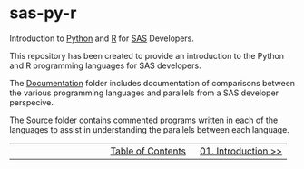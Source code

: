 # sas-py-r
Introduction to [Python](https://www.python.org/) and [R](https://www.r-project.org/) for [SAS](https://www.sas.com/) Developers.

This repository has been created to provide an introduction to the Python and R programming languages for SAS developers.

The [Documentation](/doc) folder includes documentation of comparisons between the various programming languages and parallels from a SAS developer perspecive.

The [Source](/src) folder contains commented programs written in each of the languages to assist in understanding the parallels between each language.

<table>
  <tr>
    <td width="33%" align="left">&nbsp;</td>
    <td width="34%" align="center"><a href="doc/00_TOC.md">Table of Contents</a></td>
    <td width="33%" align="right"><a href="doc/01_Introduction.md">01. Introduction &gt;&gt;</a></td>
  </tr>
</table>

